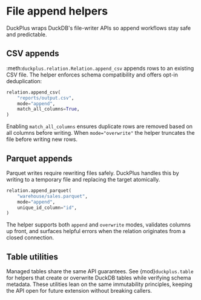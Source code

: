 # File append helpers

DuckPlus wraps DuckDB's file-writer APIs so append workflows stay safe and
predictable.

## CSV appends

:meth:`duckplus.relation.Relation.append_csv` appends rows to an existing CSV
file. The helper enforces schema compatibility and offers opt-in deduplication:

```python
relation.append_csv(
    "reports/output.csv",
    mode="append",
    match_all_columns=True,
)
```

Enabling ``match_all_columns`` ensures duplicate rows are removed based on all
columns before writing. When ``mode="overwrite"`` the helper truncates the file
before writing new rows.

## Parquet appends

Parquet writes require rewriting files safely. DuckPlus handles this by writing
to a temporary file and replacing the target atomically.

```python
relation.append_parquet(
    "warehouse/sales.parquet",
    mode="append",
    unique_id_column="id",
)
```

The helper supports both ``append`` and ``overwrite`` modes, validates columns
up front, and surfaces helpful errors when the relation originates from a closed
connection.

## Table utilities

Managed tables share the same API guarantees. See {mod}`duckplus.table` for
helpers that create or overwrite DuckDB tables while verifying schema metadata.
These utilities lean on the same immutability principles, keeping the API open
for future extension without breaking callers.
